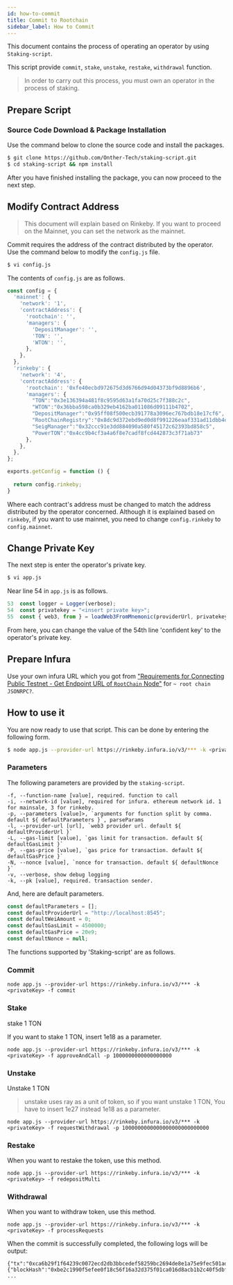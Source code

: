 ```yaml
---
id: how-to-commit
title: Commit to Rootchain
sidebar_label: How to Commit
---
```


This document contains the process of operating an operator by using `Staking-script`.

This script provide `commit`, `stake`, `unstake`, `restake`, `withdrawal` function.

> In order to carry out this process, you must own an operator in the process of staking.

## Prepare Script

### Source Code Download & Package Installation

Use the command below to clone the source code and install the packages.


```bash
$ git clone https://github.com/Onther-Tech/staking-script.git
$ cd staking-script && npm install
```

After you have finished installing the package, you can now proceed to the next step.

## Modify Contract Address
> This document will explain based on Rinkeby. If you want to proceed on the Mainnet, you can set the network as the mainnet.

Commit requires the address of the contract distributed by the operator.
Use the command below to modify the `config.js` file.

```bash
$ vi config.js
```
The contents of `config.js` are as follows.

```javascript
const config = {
  'mainnet': {
    'network': '1',
    'contractAddress': {
      'rootchain': '',
      'managers': {
        'DepositManager': '',
        'TON': '',
        'WTON': '',
      },
    },
  },
  'rinkeby': {
    'network': '4',
    'contractAddress': {
      'rootchain': '0xfe40ecbd972675d3d6766d94d04373bf9d8896b6',
      'managers': {
        "TON":"0x3e136394a481f8c9595d63a1fa70d25c7f388c2c",
        "WTON":"0x36bba598ca0b329eb4162ba011086d09111b4702",
        "DepositManager":"0x95ff08f500ecb391778a3096ec767bdb18e17cf6",
        "RootChainRegistry":"0x8dc9d372ebd9ed0d8f991226eaaf331ad11dbb4d",
        "SeigManager":"0x32ccc91e3dd884090a580f45172c62393bd858c5",
        "PowerTON":"0x4cc9b4cf3a4a6f8e7cadf8fcd442873c3f71ab73"
      },
    },
  },
};

exports.getConfig = function () {
  
  return config.rinkeby;
}
```

Where each contract's address must be changed to match the address distributed by the operator concerned. Although it is explained based on `rinkeby`, if you want to use mainnet, you need to change `config.rinkeby` to `config.mainnet`.

## Change Private Key

The next step is enter the operator's private key.

```bash
$ vi app.js
```

Near line 54 in `app.js` is as follows.

```javascript
53  const logger = Logger(verbose);
54  const privatekey = "<insert private key>";
55  const { web3, from } = loadWeb3FromMnemonic(providerUrl, privatekey);
```

From here, you can change the value of the 54th line 'confident key' to the operator's private key.

## Prepare Infura

Use your own infura URL which you got from ["Requirements for Connecting Public Testnet - Get Endpoint URL of `RootChain` Node"](how-to-connect-public-testnet-prepare#get-endpoint-url-of-rootchain-node) for `~ root chain JSONRPC?`.

## How to use it
You are now ready to use that script. This can be done by entering the following form.
```bash
$ node app.js --provider-url https://rinkeby.infura.io/v3/*** -k <privateKey> -f <function name> -p <parameter>
```

### Parameters
The following parameters are provided by the `staking-script`.

```
-f, --function-name [value], required. function to call
-i, --network-id [value], required for infura. ethereum network id. 1 for mainsale, 3 for rinkeby.
-p, --parameters [value]>, `arguments for function split by comma. default ${ defaultParameters }`, parseParams
-l, --provider-url [url], `web3 provider url. default ${ defaultProviderUrl }`
-L, --gas-limit [value], `gas limit for transaction. default ${ defaultGasLimit }`
-P, --gas-price [value], `gas price for transaction. default ${ defaultGasPrice }`
-N, --nonce [value], `nonce for transaction. default ${ defaultNonce }`
-v, --verbose, show debug logging
-k, --pk [value], required. transaction sender.
```

And, here are default parameters.
```javascript
const defaultParameters = [];
const defaultProviderUrl = "http://localhost:8545";
const defaultWeiAmount = 0;
const defaultGasLimit = 4500000;
const defaultGasPrice = 20e9;
const defaultNonce = null;
```

The functions supported by 'Staking-script' are as follows.
### Commit
```
node app.js --provider-url https://rinkeby.infura.io/v3/*** -k <privateKey> -f commit
```
### Stake
stake 1 TON

If you want to stake 1 TON, insert 1e18 as a parameter.
```
node app.js --provider-url https://rinkeby.infura.io/v3/*** -k <privateKey> -f approveAndCall -p 1000000000000000000
```

### Unstake
Unstake 1 TON

> unstake uses ray as a unit of token, so if you want unstake 1 TON, You have to insert 1e27 instead 1e18 as a parameter.
```
node app.js --provider-url https://rinkeby.infura.io/v3/*** -k <privateKey> -f requestWithdrawal -p 1000000000000000000000000000
```

### Restake
When you want to restake the token, use this method.
```
node app.js --provider-url https://rinkeby.infura.io/v3/*** -k <privateKey> -f redepositMulti
```

### Withdrawal
When you want to withdraw token, use this method.
```
node app.js --provider-url https://rinkeby.infura.io/v3/*** -k <privateKey> -f processRequests
```

When the commit is successfully completed, the following logs will be output:

```text
{"tx":"0xca6b29f1f64239c0072ecd2db3bbcedef58259bc2694de8e1a75e9fec501ade0","receipt":{"blockHash":"0xbe2c1990f5efee0f18c56f16a32d375f01ca016d8acb1b2c40f5dbf6532dc815","blockNumber":6871009,"contractAddress":null,"cumulativeGasUsed":705612,"from":"0xf30eadcdc68f9551fe943a685c23fa07fde4b417","gasUsed":396475,
...
```
